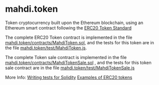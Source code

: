 # mahdi.token
Token cryptocurrency built upon the Ethereum blockchain, using an Ethereum smart contract following the [ERC20 Token Standard](https://theethereum.wiki/w/index.php/ERC20_Token_Standard) 



The complete ERC20 Token contract is implemented in the file [mahdi.token/contracts/MahdiToken.sol](https://github.com/mvhdi/MahdiToken/blob/master/contracts/MahdiToken.sol), and the tests for this token are in the file [mahdi.token/test/MahdiToken.js](https://github.com/mvhdi/MahdiToken/blob/master/test/MahdiToken.js).

The complete Token sale contract is implemented in the file [mahdi.token/contracts/MahdiTokenSale.sol](https://github.com/mvhdi/MahdiToken/blob/master/contracts/MahdiTokenSale.sol) , and the tests for this token sale contract are in the file [mahdi.token/test/MahdiTokenSale.js](https://github.com/mvhdi/MahdiToken/blob/master/test/MahdiTokenSale.js)

 More Info:
[Writing tests for Solidity](https://truffleframework.com/docs/truffle/testing/writing-tests-in-javascript)
[Examples of ERC20 tokens](https://eidoo.io/erc20-tokens-list/)
